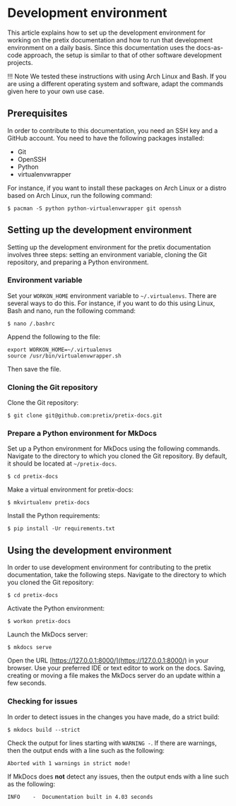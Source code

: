 # Development environment 

This article explains how to set up the development environment for working on the pretix documentation and how to run that development environment on a daily basis.
Since this documentation uses the docs-as-code approach, the setup is similar to that of other software development projects. 

!!! Note 
    We tested these instructions with using Arch Linux and Bash. 
    If you are using a different operating system and software, adapt the commands given here to your own use case. 

## Prerequisites 

In order to contribute to this documentation, you need an SSH key and a GitHub account. 
You need to have the following packages installed: 

 - Git 
 - OpenSSH
 - Python
 - virtualenvwrapper

For instance, if you want to install these packages on Arch Linux or a distro based on Arch Linux, run the following command: 

```
$ pacman -S python python-virtualenvwrapper git openssh 
``` 

## Setting up the development environment 

Setting up the development environment for the pretix documentation involves three steps: setting an environment variable, cloning the Git repository, and preparing a Python environment. 

### Environment variable 

Set your `WORKON_HOME` environment variable to `~/.virtualenvs`. 
There are several ways to do this. 
For instance, if you want to do this using Linux, Bash and nano, run the following command: 

```
$ nano /.bashrc
``` 

Append the following to the file: 

```
export WORKON_HOME=~/.virtualenvs
source /usr/bin/virtualenvwrapper.sh
``` 

Then save the file. 

### Cloning the Git repository

Clone the Git repository: 

```
$ git clone git@github.com:pretix/pretix-docs.git
``` 

### Prepare a Python environment for MkDocs 

Set up a Python environment for MkDocs using the following commands. 
Navigate to the directory to which you cloned the Git repository. 
By default, it should be located at `~/pretix-docs`. 

```
$ cd pretix-docs
``` 

Make a virtual environment for pretix-docs: 

``` 
$ mkvirtualenv pretix-docs
```

Install the Python requirements: 

```
$ pip install -Ur requirements.txt
``` 

## Using the development environment

In order to use development environment for contributing to the pretix documentation, take the following steps. 
Navigate to the directory to which you cloned the Git repository: 

```
$ cd pretix-docs
``` 

Activate the Python environment: 

``` 
$ workon pretix-docs
```

Launch the MkDocs server:

``` 
$ mkdocs serve
```

Open the URL [https://127.0.0.1:8000/](https://127.0.0.1:8000/) in your browser. 
Use your preferred IDE or text editor to work on the docs. 
Saving, creating or moving a file makes the MkDocs server do an update within a few seconds. 

### Checking for issues

In order to detect issues in the changes you have made, do a strict build: 

```
$ mkdocs build --strict
```

Check the output for lines starting with `WARNING -`. 
If there are warnings, then the output ends with a line such as the following: 

```
Aborted with 1 warnings in strict mode!
``` 

If MkDocs does **not** detect any issues, then the output ends with a line such as the following: 

``` 
INFO    -  Documentation built in 4.03 seconds
``` 
